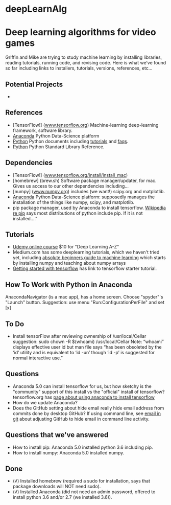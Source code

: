 # deepLearnAlg
Deep learning algorithms for video games
========
Griffin and Mike are trying to study machine learning by installing libraries, reading tutorials, running code, and revising code. Here is what we’ve found so far including links to installers, tutorials, versions, references, etc...


Potential Projects
-----------------
* 



References 
--------
* [TensorFlow!] (www.tensorflow.org) Machine-learning deep-learning framework, software library.
* [Anaconda](www.anaconda.com) Python Data-Science platform
* [Python](https://docs.python.org/3/) Python documents including [tutorials](https://docs.python.org/3/tutorial/index.html) and [faqs](https://docs.python.org/3/faq/index.html).
* [Python](https://docs.python.org/3/library/index.html) Python Standard Library Reference.


Dependencies
--------
* [TensorFlow!] (www.tensorflow.org/install/install_mac) 
* [homebrew] (brew.sh) Software package manager/updater, for mac. Gives us access to our other dependencies including...
* [numpy] (www.numpy.org) includes (we want!) scipy.org and matplotlib.
* [Anaconda](www.anaconda.com) Python Data-Science platform: supposedly manages the installation of the things like numpy, scipy, and matplotlib.
* pip package manager, used by Anaconda to install tensorflow. [Wikipedia re pip](https://en.wikipedia.org/wiki/Pip_(package_manager)) says most distributions of python include pip. If it is not installed...."


Tutorials
--------
* [Udemy online course](http://www.udemy.com/deeplearning) $10 for "Deep Learning A-Z"
* Medium.com has some deeplearning tutorials, which we haven't tried yet, including [absolute beginners guide to machine learning](https://hackernoon.com/introduction-to-numpy-1-an-absolute-beginners-guide-to-machine-learning-and-data-science-5d87f13f0d51) which starts by installing numpy and teaching about numpy arrays
* [Getting started with tensorflow](https://www.tensorflow.org/get_started/get_started) has link to tensorflow starter tutorial.



How To Work with Python in Anaconda
--------
AnacondaNavigator (is a mac app), has a home screen. Choose "spyder"'s "Launch" button. Suggestion: use menu "Run:ConfigurationPerFile" and set \[x]


To Do
--------
* Install tensorFlow after reviewing ownership of /usr/local/Cellar   suggestion: 
   sudo chown -R $(whoami) /usr/local/Cellar
Note: “whoami” displays effective user id but man file says “has been obsoleted by the ‘id’ utility and is equivalent to ‘id -un’ though ‘id -p’ is suggested for normal interactive use.”


Questions
--------
* Anaconda 5.0 can install tensorflow for us, but how sketchy is the "community" support of this install vs the "official" install of tensorflow? tensorflow.org has [page about using anaconda to install tensorflow](https://www.tensorflow.org/install/install_mac#installing_with_anaconda)
* How do we update Anaconda?
* Does the GitHub setting about hide email really hide email address from commits done by desktop GitHub? If using command line, see [email in git](https://help.github.com/articles/setting-your-email-in-git) about adjusting GitHub to hide email in command line activity.


Questions that we've answered
--------
* How to install pip: Anaconda 5.0 installed python 3.6 including pip.
* How to install numpy: Anaconda 5.0 installed numpy.


Done
----------
* (√) Installed homebrew (required a sudo for installation, says that package downloads will NOT need sudo).
* (√) Installed Anaconda (did not need an admin password, offered to install python 3.6 and/or 2.7 (we installed 3.6)).
